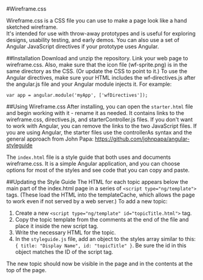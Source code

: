 #Wireframe.css

Wireframe.css is a CSS file you can use to make a page look like a hand sketched wireframe.  
It's intended for use with throw-away prototypes and is useful for exploring designs, usability 
testing, and early demos.  You can also use a set of Angular JavaScript directives if your prototype uses Angular.

##Installation
Download and unzip the repository.  Link your web page to wireframe.css.  Also, make sure that the icon file (wf-sprite.png) is in the same directory 
as the CSS.  (Or update the CSS to point to it.)  To use the Angular directives, make sure your HTML includes the wf-directives.js after the angular.js file and your 
Angular module injects it.  For example:

```
var app = angular.module('myApp', ['wfDirectives']);
```

##Using Wireframe.css
After installing, you can open the `starter.html` file and begin working with it - rename it as needed.  It contains 
links to the wireframe.css, directives.js, and starterController.js files.  If you don't want to work with Angular, you
can remove the links to the two JavaScript files.  If you are using Angular, the starter files use the controllerAs 
syntax and the general approach from John Papa: https://github.com/johnpapa/angular-styleguide

The `index.html` file is a style guide that both uses and documents wireframe.css. It is a simple Angular application, 
and you can choose options for most of the styles and see code that you can copy and paste.


##Updating the Style Guide
The HTML for each topic appears below the main part of the index.html page in a series of `<script type="ng/template">` tags.  (These load 
the HTML into the templateCache, which allows the page to work even if not served by a web server.)  To add a new topic:

1. Create a new `<script type="ng/template" id="topicTitle.html">` tag.
2. Copy the topic template from the comments at the end of the file and place it inside the new script tag.
3. Write the necessary HTML for the topic.
4. In the `styleguide.js` file, add an object to the styles array similar to this: `{ title: "Display Name", id: "topicTitle" }`. Be sure the id in this object matches the ID of the script tag.

The new topic should now be visible in the page and in the contents at the top of the page.